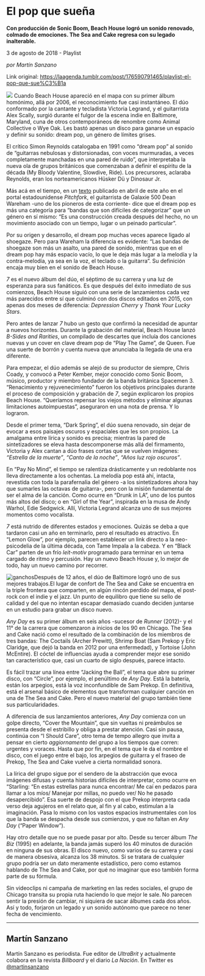 # El pop que sueña

**Con producción de Sonic Boom, Beach House logró un sonido renovado, colmado de emociones. The Sea and Cake regresa con su legado inalterable.**

3 de agosto de 2018 - Playlist

_por Martín Sanzano_

Link original: https://laagenda.tumblr.com/post/176590791465/playlist-el-pop-que-sue%C3%B1a

![](https://64.media.tumblr.com/42bdd79fc287e483c0a54905ee314ef1/tumblr_inline_pcwrpzBnsv1t6q87u_500.jpg)
Cuando Beach House apareció en el mapa con su primer álbum homónimo, allá por 2006, el reconocimiento fue casi instantáneo. El dúo conformado por la cantante y tecladista Victoria Legrand, y el guitarrista Alex Scally, surgió durante el fulgor de la escena indie en Baltimore, Maryland, cuna de otros contemporáneos de renombre como Animal Collective o Wye Oak. Les bastó apenas un disco para ganarse un espacio y definir su sonido: dream pop, un género de límites grises. 

El crítico Simon Reynolds catalogaba en 1991 como “dream pop” al sonido de “guitarras nebulosas y distorsionadas, con voces murmuradas, a veces completamente manchadas en una pared de ruido”, que interpretaba la nueva ola de grupos británicos que comenzaban a definir el espíritu de la década (My Bloody Valentine, Slowdive, Ride). Los precursores, aclaraba Reynolds, eran los norteamericanos Hüsker Dü y Dinosaur Jr. 

Más acá en el tiempo, en un [texto](https://pitchfork.com/features/lists-and-guides/the-30-best-dream-pop-albums/) publicado en abril de este año en el portal estadounidense *Pitchfork*, el guitarrista de Galaxie 500 Dean Wareham -uno de los pioneros de esta corriente- dice que el dream pop es más una categoría para “bandas que son difíciles de categorizar” que un género en sí mismo: “Es una construcción creada después del hecho, no un movimiento asociado con un tiempo, lugar o un peinado particular”.

Por su origen y desarrollo, el dream pop muchas veces aparece ligado al shoegaze. Pero para Wareham la diferencia es evidente: “Las bandas de shoegaze son más un asalto, una pared de sonido, mientras que en el dream pop hay más espacio vacío, lo que le deja más lugar a la melodía y la contra-melodía, ya sea en la voz, el teclado o la guitarra”. Su definición encaja muy bien en el sonido de Beach House. 

*7* es el nuevo álbum del dúo, el séptimo de su carrera y una luz de esperanza para sus fanáticos. Es que después del éxito inmediato de sus comienzos, Beach House siguió con una serie de lanzamientos cada vez más parecidos entre sí que culminó con dos discos editados en 2015, con apenas dos meses de diferencia: *Depression Cherry* y *Thank Your Lucky Stars*.

Pero antes de lanzar *7* hubo un gesto que confirmó la necesidad de apuntar a nuevos horizontes. Durante la grabación del material, Beach House lanzó *B-Sides and Rarities*, un compilado de descartes que incluía dos canciones nuevas y un cover en clave dream pop de “Play The Game”, de Queen. Fue una suerte de borrón y cuenta nueva que anunciaba la llegada de una era diferente.

Para empezar, el dúo además se alejó de su productor de siempre, Chris Coady, y convocó a Peter Kember, mejor conocido como Sonic Boom, músico, productor y miembro fundador de la banda británica Spacemen 3. “Renacimiento y rejuvenecimiento” fueron los objetivos principales durante el proceso de composición y grabación de *7*, según explicaron los propios Beach House. “Queríamos repensar los viejos métodos y eliminar algunas limitaciones autoimpuestas”, aseguraron en una nota de prensa. Y lo lograron.

Desde el primer tema, “Dark Spring”, el dúo suena renovado, sin dejar de evocar a esos paisajes oscuros y espaciales que les son propios. La amalgama entre lírica y sonido es precisa; mientras la pared de sintetizadores se eleva hasta descomponerse más allá del firmamento, Victoria y Alex cantan a dúo frases cortas que se vuelven imágenes: *“Estrella de la muerte”*, *“Canto de la noche”*, *“Años luz rojo oscuros”*.

En “Pay No Mind”, el tiempo se ralentiza drásticamente y un redoblante nos lleva directamente a los ochentas. La melodía pop está ahí, intacta, revestida con toda la parafernalia del género -a los sintetizadores ahora hay que sumarles las octavas de guitarra-, pero con la misión fundamental de ser el alma de la canción. Como ocurre en “Drunk in LA”, uno de los puntos más altos del disco; o en “Girl of the Year”, inspirada en la musa de Andy Warhol, Edie Sedgwick. Allí, Victoria Legrand alcanza uno de sus mejores momentos como vocalista.

*7* está nutrido de diferentes estados y emociones. Quizás se deba a que tardaron casi un año en terminarlo, pero el resultado es atractivo. En “Lemon Glow”, por ejemplo, parecen establecer un link directo a la neo-psicodelia de la última década, con Tame Impala a la cabeza. Y en “Black Car” parten de un frío *leit-motiv* programado para terminar en un tema cargado de ritmo y percusión. Hay un nuevo Beach House y, lo mejor de todo, hay un nuevo camino por recorrer. 

![ganchos](https://64.media.tumblr.com/42bdd79fc287e483c0a54905ee314ef1/tumblr_inline_pcw54ojtQO1t6q87u_500.jpg)Después de 12 años, el dúo de Baltimore logró uno de sus mejores trabajos.El lugar de confort de The Sea and Cake se encuentra en la triple frontera que comparten, en algún rincón perdido del mapa, el post-rock con el indie y el jazz. Un punto de equilibro que tiene su sello de calidad y del que no intentan escapar demasiado cuando deciden juntarse en un estudio para grabar un disco nuevo. 

*Any Day* es su primer álbum en seis años -sucesor de *Runner* (2012)- y el 11° de la carrera que comenzaron a inicios de los 90 en Chicago. The Sea and Cake nació como el resultado de la combinación de los miembros de tres bandas: The Coctails (Archer Prewitt), Shrimp Boat (Sam Prekop y Eric Claridge, que dejó la banda en 2012 por una enfermedad), y Tortoise (John McEntire). El cóctel de influencias ayuda a comprender mejor ese sonido tan característico que, casi un cuarto de siglo después, parece intacto.

Es fácil trazar una línea entre “Jacking the Ball”, el tema que abre su primer disco, con “Circle”, por ejemplo, el penúltimo de *Any Day*. Está la batería, están los arpegios, está la voz inconfundible de Sam Prekop. En definitiva, está el arsenal básico de elementos que transforman cualquier canción en una de The Sea and Cake. Pero el nuevo material del grupo también tiene sus particularidades.

A diferencia de sus lanzamientos anteriores, *Any Day* comienza con un golpe directo, “Cover the Mountain”, que sin vueltas ni preámbulos se presenta desde el estribillo y obliga a prestar atención. Casi sin pausa, continúa con “I Should Care”, otro tema de tempo allegro que invita a pensar en cierto *aggiornamento* del grupo a los tiempos que corren: urgentes y voraces. Hasta que por fin, en el tema que le da el nombre el disco, con el juego entre el bajo, los arpegios de guitarra y el fraseo de Prekop, The Sea and Cake vuelve a cierta normalidad sonora.

La lírica del grupo sigue por el sendero de la abstracción que evoca imágenes difusas y cuenta historias difíciles de interpretar, como ocurre en “Starling: “En estas estrellas para nunca encontrar/ Me caí en pedazos para llamar a los míos/ Manejar por millas, no puedo ver/ No he pasado desapercibido”. Esa suerte de despojo con el que Prekop interpreta cada verso deja agujeros en el relato que, al fin y al cabo, estimulan a la imaginación. Pasa lo mismo con los vastos espacios instrumentales con los que la banda se despacha desde sus comienzos, y que no faltan en *Any Day* (“Paper Window”).

Hay otro detalle que no se puede pasar por alto. Desde su tercer álbum *The Biz* (1995) en adelante, la banda jamás superó los 40 minutos de duración en ninguna de sus obras. El disco nuevo, como varios de su carrera y casi de manera obsesiva, alcanza los 38 minutos. Si se tratara de cualquier grupo podría ser un dato meramente estadístico, pero como estamos hablando de The Sea and Cake, por qué no imaginar que eso también forma parte de su fórmula. 

Sin videoclips ni campaña de marketing en las redes sociales, el grupo de Chicago transita su propia ruta haciendo lo que mejor le sale. No parecen sentir la presión de cambiar, ni siquiera de sacar álbumes cada dos años. Así y todo, forjaron un legado y un sonido autónomo que parece no tener fecha de vencimiento. 

 

  




---

Martín Sanzano
--------------

 Martín Sanzano es periodista. Fue editor de *UltraBrit* y actualmente colabora en la revista *Billboard* y el diario *La Nación*. En Twitter es [@martinsanzano](https://twitter.com/martinsanzano?lang=es)

